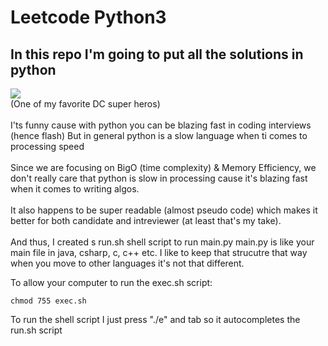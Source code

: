 # Leetcode Python3

## In this repo I'm going to put all the solutions in python

<img src="https://media.giphy.com/media/wdh1SvEn0E06I/giphy.gif">
<br/>
(One of my favorite DC super heros)
<br/>
<br/>
I'ts funny cause with python you can be blazing fast in coding interviews (hence flash)
But in general python is a slow language when ti comes to processing speed
<br/>
<br/>
Since we are focusing on BigO (time complexity) & Memory Efficiency, we don't really care
that python is slow in processing cause it's blazing fast when it comes to writing algos.
<br/>
<br/>
It also happens to be super readable (almost pseudo code) which makes it better for both
candidate and intreviewer (at least that's my take).
<br/>
<br/>
And thus, I created s run.sh shell script to run main.py
main.py is like your main file in java, csharp, c, c++ etc. 
I like to keep that strucutre that way when you move to other languages it's not that
different.

To allow your computer to run the exec.sh script:
```
chmod 755 exec.sh
```

To run the shell script I just press "./e" and tab so it autocompletes the run.sh script

